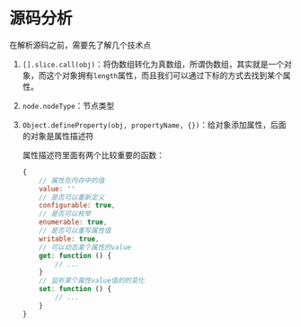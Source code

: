 # 源码分析

在解析源码之前，需要先了解几个技术点

1. `[].slice.call(obj)`：将伪数组转化为真数组，所谓伪数组，其实就是一个对象，而这个对象拥有`length`属性，而且我们可以通过下标的方式去找到某个属性。

2. `node.nodeType`：节点类型

3. `Object.defineProperty(obj, propertyName, {})`：给对象添加属性，后面的对象是属性描述符

   属性描述符里面有两个比较重要的函数：

   ```javascript
   {
       // 属性在内存中的值
       value: ''
       // 是否可以重新定义
       configurable: true,
       // 是否可以枚举
       enumerable: true,
       // 是否可以重写属性值
       writable: true,
       // 可以动态某个属性的value
       get: function () {
           // ...
       }
       // 监听某个属性value值的的变化
       set: function () {
           // ...
       }
   }
   ```

   